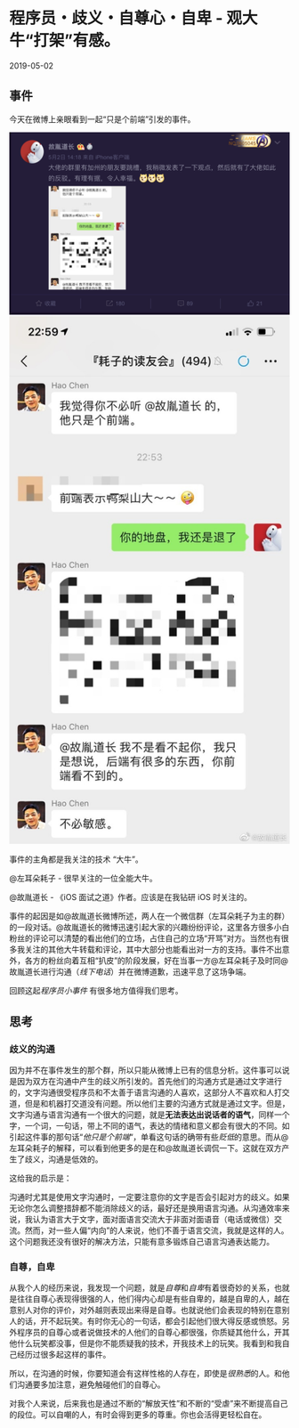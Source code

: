# 程序员・歧义・自尊心・自卑 - 观大牛“打架”有感。

2019-05-02

## 事件

今天在微博上亲眼看到一起“只是个前端”引发的事件。

![share-w7-01.png](data/share-w7-01.png)
![share-w7-02.jpg](data/share-w7-02.jpg)

事件的主角都是我关注的技术 “大牛”。

@左耳朵耗子 - 很早关注的一位全能大牛。

@故胤道长 - 《iOS 面试之道》作者。应该是在我钻研 iOS 时关注的。

事件的起因是如@故胤道长微博所述，两人在一个微信群（左耳朵耗子为主的群）的一段对话。@故胤道长的微博迅速引起大家的兴趣纷纷评论，这里各方很多小白粉丝的评论可以清楚的看出他们的立场，占住自己的立场“开骂”对方。当然也有很多我关注的其他大牛转载和评论，其中大部分也能看出对一方的支持。事件不出意外，各方的粉丝向着互相“扒皮”的阶段发展，好在当事一方@左耳朵耗子及时同@故胤道长进行沟通（*线下电话*）并在微博道歉，迅速平息了这场争端。

回顾这起*程序员小事件* 有很多地方值得我们思考。

## 思考

### 歧义的沟通

因为并不在事件发生的那个群，所以只能从微博上已有的信息分析。这件事可以说是因为双方在沟通中产生的歧义所引发的。首先他们的沟通方式是通过文字进行的，文字沟通很受程序员和不太善于语言沟通的人喜欢，这部分人不喜欢和人打交道，但是和机器打交道没有问题。所以他们主要的沟通方式就是通过文字。但是，文字沟通与语言沟通有一个很大的问题，就是**无法表达出说话者的语气**，同样一个字，一个词，一句话，带上不同的语气，表达的情绪和意义都会有很大的不同。如引起这件事的那句话“*他只是个前端*“，单看这句话的确带有些*贬低*的意思。而从@左耳朵耗子的解释，可以看到他更多的是在和@故胤道长调侃一下。这就在双方产生了歧义，沟通是低效的。

这给我的启示是：

沟通时尤其是使用文字沟通时，一定要注意你的文字是否会引起对方的歧义。如果无论你怎么调整措辞都不能消除歧义的话，最好还是换用语言沟通。从沟通效率来说，我认为语言大于文字，面对面语言交流大于非面对面语音（电话或微信）交流。然而，对一些人偏“内向”的人来说，他们不善于语言交流，我就是这样的人。这个问题我还没有很好的解决方法，只能有意多锻炼自己语言沟通表达能力。

### 自尊，自卑

从我个人的经历来说，我发现一个问题，就是*自尊*和*自卑*有着很奇妙的关系，也就是往往自尊心表现得很强的人，他们得内心却是有些自卑的，越是自卑的人，越在意别人对你的评价，对外越则表现出来得是自尊。也就说他们会表现的特别在意别人的话，开不起玩笑。有时你无心的一句话，都会引起他们很大得反感或愤怒。另外程序员的自尊心或者说做技术的人他们的自尊心都很强，你质疑其他什么，开其他什么玩笑都没事，但是你不能质疑我的技术，开我技术上的玩笑。我看到和我自己经历过很多起这样的事件。

所以，在沟通的时候，你要知道会有这样性格的人存在，即使是*很熟悉*的人。和他们沟通要多加注意，避免触碰他们的自尊心。

对我个人来说，后来我也是通过不断的“解放天性”和不断的“受虐”来不断提高自己的段位。可以自嘲的人，有时会得到更多的尊重。你也会活得更轻松自在。
